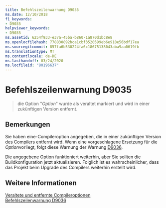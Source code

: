 ```yaml
---
title: Befehlszeilenwarnung D9035
ms.date: 12/10/2018
f1_keywords:
- D9035
helpviewer_keywords:
- D9035
ms.assetid: 6254f933-e37a-45ba-b860-1a870d1bc8e8
ms.openlocfilehash: 778830892bca1cbf3520599eb6e918e56bdf17ea
ms.sourcegitcommit: 857fa6b530224fa6c18675138043aba9aa0619fb
ms.translationtype: MT
ms.contentlocale: de-DE
ms.lasthandoff: 03/24/2020
ms.locfileid: "80196637"
---
```

# <a name="command-line-warning-d9035"></a>Befehlszeilenwarnung D9035

> die Option "*Option*" wurde als veraltet markiert und wird in einer zukünftigen Version entfernt.

## <a name="remarks"></a>Bemerkungen

Sie haben eine-Compileroption angegeben, die in einer zukünftigen Version des Compilers entfernt wird. Wenn eine vorgeschlagene Ersetzung für die *Option*vorliegt, folgt diese Warnung der Warnung [D9036](../../error-messages/tool-errors/command-line-warning-d9036.md).

Die angegebene Option funktioniert weiterhin, aber Sie sollten die Buildkonfiguration jetzt aktualisieren. Folglich ist es wahrscheinlicher, dass das Projekt beim Upgrade des Compilers weiterhin erstellt wird.

## <a name="see-also"></a>Weitere Informationen

[Veraltete und entfernte Compileroptionen](../../build/reference/compiler-options-listed-by-category.md#deprecated-and-removed-compiler-options)<br/>
[Befehlszeilenwarnung D9036](command-line-warning-d9036.md)
